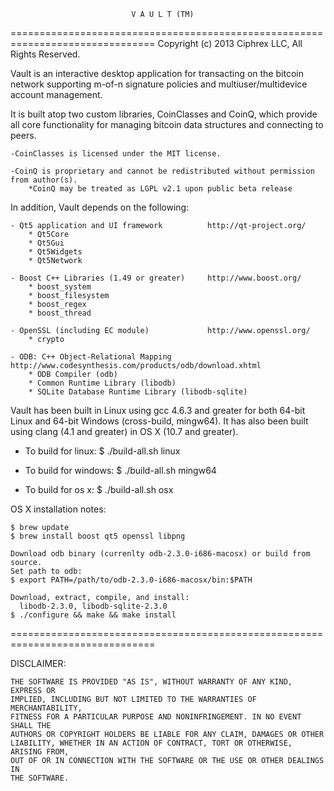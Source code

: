                                V A U L T (TM)
===============================================================================
Copyright (c) 2013 Ciphrex LLC, All Rights Reserved.


Vault is an interactive desktop application for transacting on the bitcoin network
supporting m-of-n signature policies and multiuser/multidevice account management.

It is built atop two custom libraries, CoinClasses and CoinQ, which provide
all core functionality for managing bitcoin data structures and connecting to peers.

    -CoinClasses is licensed under the MIT license.

    -CoinQ is proprietary and cannot be redistributed without permission from author(s).
        *CoinQ may be treated as LGPL v2.1 upon public beta release



In addition, Vault depends on the following:

    - Qt5 application and UI framework          http://qt-project.org/
        * Qt5Core
        * Qt5Gui
        * Qt5Widgets
        * Qt5Network

    - Boost C++ Libraries (1.49 or greater)     http://www.boost.org/
        * boost_system
        * boost_filesystem
        * boost_regex
        * boost_thread

    - OpenSSL (including EC module)             http://www.openssl.org/
        * crypto

    - ODB: C++ Object-Relational Mapping        http://www.codesynthesis.com/products/odb/download.xhtml
        * ODB Compiler (odb)
        * Common Runtime Library (libodb)
        * SQLite Database Runtime Library (libodb-sqlite)

Vault has been built in Linux using gcc 4.6.3 and greater for both 64-bit Linux
and 64-bit Windows (cross-build, mingw64). It has also been built using
clang (4.1 and greater) in OS X (10.7 and greater).


- To build for linux:
    $ ./build-all.sh linux

- To build for windows:
    $ ./build-all.sh mingw64

- To build for os x:
    $ ./build-all.sh osx


OS X installation notes:

    $ brew update
    $ brew install boost qt5 openssl libpng
    
    Download odb binary (currenlty odb-2.3.0-i686-macosx) or build from source.
    Set path to odb:
    $ export PATH=/path/to/odb-2.3.0-i686-macosx/bin:$PATH
    
    Download, extract, compile, and install:
      libodb-2.3.0, libodb-sqlite-2.3.0
    $ ./configure && make && make install


===============================================================================

DISCLAIMER:

    THE SOFTWARE IS PROVIDED "AS IS", WITHOUT WARRANTY OF ANY KIND, EXPRESS OR
    IMPLIED, INCLUDING BUT NOT LIMITED TO THE WARRANTIES OF MERCHANTABILITY,
    FITNESS FOR A PARTICULAR PURPOSE AND NONINFRINGEMENT. IN NO EVENT SHALL THE
    AUTHORS OR COPYRIGHT HOLDERS BE LIABLE FOR ANY CLAIM, DAMAGES OR OTHER
    LIABILITY, WHETHER IN AN ACTION OF CONTRACT, TORT OR OTHERWISE, ARISING FROM,
    OUT OF OR IN CONNECTION WITH THE SOFTWARE OR THE USE OR OTHER DEALINGS IN
    THE SOFTWARE.

